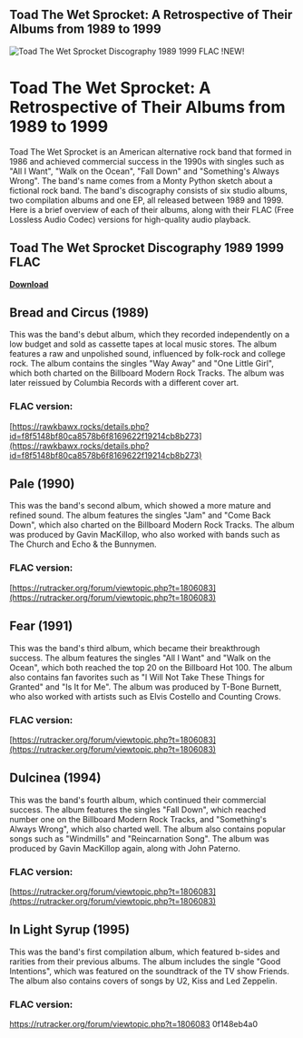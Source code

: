 ## Toad The Wet Sprocket: A Retrospective of Their Albums from 1989 to 1999

 
![Toad The Wet Sprocket Discography 1989 1999 FLAC !NEW!](https://m.media-amazon.com/images/I/81-ONg0TxzL._UF1000,1000_QL80_.jpg)

 
# Toad The Wet Sprocket: A Retrospective of Their Albums from 1989 to 1999
 
Toad The Wet Sprocket is an American alternative rock band that formed in 1986 and achieved commercial success in the 1990s with singles such as "All I Want", "Walk on the Ocean", "Fall Down" and "Something's Always Wrong". The band's name comes from a Monty Python sketch about a fictional rock band. The band's discography consists of six studio albums, two compilation albums and one EP, all released between 1989 and 1999. Here is a brief overview of each of their albums, along with their FLAC (Free Lossless Audio Codec) versions for high-quality audio playback.
 
## Toad The Wet Sprocket Discography 1989 1999 FLAC


[**Download**](https://soawresotni.blogspot.com/?d=2tKGvj)

 
## Bread and Circus (1989)
 
This was the band's debut album, which they recorded independently on a low budget and sold as cassette tapes at local music stores. The album features a raw and unpolished sound, influenced by folk-rock and college rock. The album contains the singles "Way Away" and "One Little Girl", which both charted on the Billboard Modern Rock Tracks. The album was later reissued by Columbia Records with a different cover art.
 
### FLAC version:
 
[https://rawkbawx.rocks/details.php?id=f8f5148bf80ca8578b6f8169622f19214cb8b273](https://rawkbawx.rocks/details.php?id=f8f5148bf80ca8578b6f8169622f19214cb8b273)
 
## Pale (1990)
 
This was the band's second album, which showed a more mature and refined sound. The album features the singles "Jam" and "Come Back Down", which also charted on the Billboard Modern Rock Tracks. The album was produced by Gavin MacKillop, who also worked with bands such as The Church and Echo & the Bunnymen.
 
### FLAC version:
 
[https://rutracker.org/forum/viewtopic.php?t=1806083](https://rutracker.org/forum/viewtopic.php?t=1806083)
 
## Fear (1991)
 
This was the band's third album, which became their breakthrough success. The album features the singles "All I Want" and "Walk on the Ocean", which both reached the top 20 on the Billboard Hot 100. The album also contains fan favorites such as "I Will Not Take These Things for Granted" and "Is It for Me". The album was produced by T-Bone Burnett, who also worked with artists such as Elvis Costello and Counting Crows.
 
### FLAC version:
 
[https://rutracker.org/forum/viewtopic.php?t=1806083](https://rutracker.org/forum/viewtopic.php?t=1806083)
 
## Dulcinea (1994)
 
This was the band's fourth album, which continued their commercial success. The album features the singles "Fall Down", which reached number one on the Billboard Modern Rock Tracks, and "Something's Always Wrong", which also charted well. The album also contains popular songs such as "Windmills" and "Reincarnation Song". The album was produced by Gavin MacKillop again, along with John Paterno.
 
### FLAC version:
 
[https://rutracker.org/forum/viewtopic.php?t=1806083](https://rutracker.org/forum/viewtopic.php?t=1806083)
 
## In Light Syrup (1995)
 
This was the band's first compilation album, which featured b-sides and rarities from their previous albums. The album includes the single "Good Intentions", which was featured on the soundtrack of the TV show Friends. The album also contains covers of songs by U2, Kiss and Led Zeppelin.
 
### FLAC version:
 
https://rutracker.org/forum/viewtopic.php?t=1806083
 0f148eb4a0
